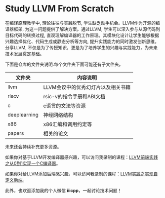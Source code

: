 # Study LLVM From Scratch


在编译原理教学中, 理论往往与实践脱节, 学生缺乏动手机会。LLVM作为开源的编译器框架, 为这一问题提供了解决方案。通过LLVM, 学生可以深入参与从源代码到目标代码的转换过程, 直观理解编译器的工作原理。其模块化设计让学生能够根据兴趣选择优化、代码生成或静态分析等方向, 提升实践能力的同时激发创新思维。分享LLVM, 不仅是为了传授知识，更是为了培养学生的兴趣与实践能力，为未来技术发展奠定基础。

下面是仓库的文件夹说明.每个文件夹下面可能还有子文件夹。

| 文件夹      | 内容说明 |
| ----------- | ----------- |
| llvm        | LLVM会议中的优秀幻灯片以及相关书籍       |
| riscv       | rsic-v的指令手册和ABI文档       |
| c           | c语言的文法等资源 |
| deeplearning | 神经网络结构 |
| x86          | x86汇编和调用约定等 |
| papers       | 相关的论文 | 


未来还会持续补充更多资源。

如果你对基于LLVM开发编译器感兴趣，可以访问我录制的课程：[LLVM前端实践之从0到1实现一个C编译器](https://www.bilibili.com/cheese/play/ss31453?csource=private_space_class_null&spm_id_from=333.999.0.0)。

如果你对给LLVM添加后端感兴趣，可以访问我录制的课程：[LLVM实践之实现自定义后端](https://www.bilibili.com/cheese/play/ss62147?csource=private_space_class_null&spm_id_from=333.999.0.0)。

此外，也欢迎添加我的个人微信 **iiicpp**，一起讨论技术问题！

